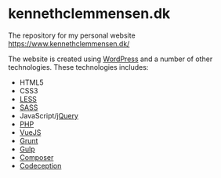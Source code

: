 # kennethclemmensen.dk

The repository for my personal website https://www.kennethclemmensen.dk/

The website is created using [WordPress](https://wordpress.org/) and a number of other technologies.
These technologies includes:
* HTML5
* CSS3
* [LESS](http://lesscss.org/)
* [SASS](https://sass-lang.com/)
* JavaScript/[jQuery](https://jquery.com/)
* [PHP](http://php.net/)
* [VueJS](https://vuejs.org/)
* [Grunt](https://gruntjs.com/)
* [Gulp](https://gulpjs.com/)
* [Composer](https://getcomposer.org/)
* [Codeception](http://codeception.com/)